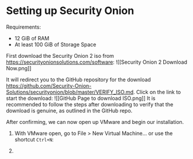 # Setting up Security Onion
Requirements:
* 12 GiB of RAM
* At least 100 GiB of Storage Space

First download the Security Onion 2 iso from https://securityonionsolutions.com/software:
![[Security Onion 2 Download Now.png]]

It will redirect you to the GitHub repository for the download https://github.com/Security-Onion-Solutions/securityonion/blob/master/VERIFY_ISO.md. Click on the link to start the download:
![[GitHub Page to download ISO.png]]
It is recommended to follow the steps after downloading to verify that the download is genuine, as outlined in the GitHub repo.

After confirming, we can now open up VMware and begin our installation.

1. With VMware open, go to File > New Virtual Machine... or use the shortcut `Ctrl+N`:
	
2. 